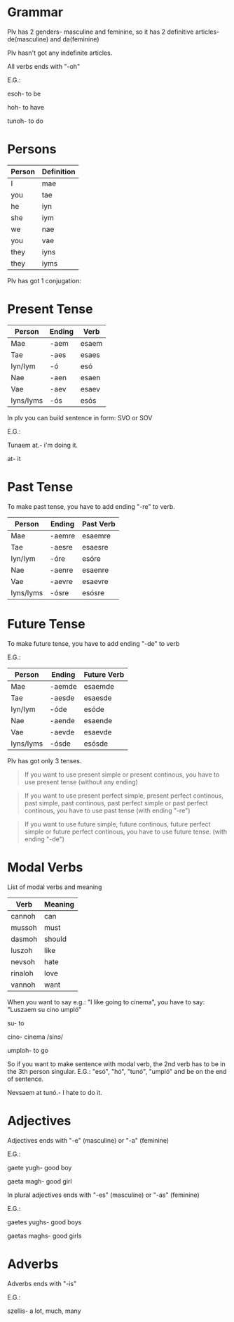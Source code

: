 
# Grammar

Plv has 2 genders- masculine and feminine, so it has 2 definitive articles- de(masculine) and da(feminine)

Plv hasn't got any indefinite articles.

All verbs ends with "-oh" 

E.G.: 

esoh- to be  

hoh- to have  

tunoh- to do

# Persons

Person| Definition
------|----------
I | mae
you | tae
he | iyn
she | iym
we | nae
you | vae
they| iyns
they| iyms
 
Plv has got 1 conjugation:

# Present Tense

Person | Ending | Verb
-------|--------|------
Mae | -aem | esaem
Tae | -aes| esaes
Iyn/Iym |-ó| esó
Nae | -aen | esaen
Vae | -aev | esaev
Iyns/Iyms |-ós | esós

In plv you can build sentence in form: SVO or SOV

E.G.:

Tunaem at.- i'm doing it.

at- it

# Past Tense

To make past tense, you have to add ending "-re" to verb.

Person | Ending | Past Verb
-------|--------|----------
Mae | -aemre | esaemre
Tae | -aesre| esaesre
Iyn/Iym |-óre| esóre
Nae | -aenre | esaenre
Vae | -aevre | esaevre
Iyns/Iyms |-ósre | esósre

# Future Tense

To make future tense, you have to add ending "-de" to verb

E.G.:

Person | Ending | Future Verb
-------|--------|------------
Mae | -aemde | esaemde
Tae | -aesde| esaesde
Iyn/Iym |-óde| esóde
Nae | -aende | esaende
Vae | -aevde | esaevde
Iyns/Iyms |-ósde | esósde


Plv has got only 3 tenses.

> If you want to use present simple or present continous, you have to use present tense (without any ending)

> If you want to use present perfect simple, present perfect continous, past simple, past continous, past perfect simple or past perfect continous, you have to use past tense (with ending "-re")

> If you want to use future simple, future continous, future perfect simple or future perfect continous, you have to use future tense. (with ending "-de")

# Modal Verbs

List of modal verbs and meaning

Verb | Meaning
-----|--------
cannoh | can
mussoh | must
dasmoh | should
luszoh | like
nevsoh | hate
rinaloh | love
vannoh | want

When you want to say e.g.: "I like going to cinema", you have to say: "Luszaem su cino umpló"

su- to 

cino- cinema /sinɔ/

umploh- to go 

So if you want to make sentence with modal verb, the 2nd verb has to be in the 3th person singular. E.G.: "esó", "hó", "tunó", "umpló" and be on the end of sentence.

Nevsaem at tunó.- I hate to do it.

# Adjectives

Adjectives ends with "-e" (masculine) or "-a" (feminine)

E.G.:

gaete yugh- good boy

gaeta magh- good girl

In plural adjectives ends with "-es" (masculine) or "-as" (feminine)

E.G.:

gaetes yughs- good boys

gaetas maghs- good girls

# Adverbs

Adverbs ends with "-is"

E.G.:

szellis- a lot, much, many


